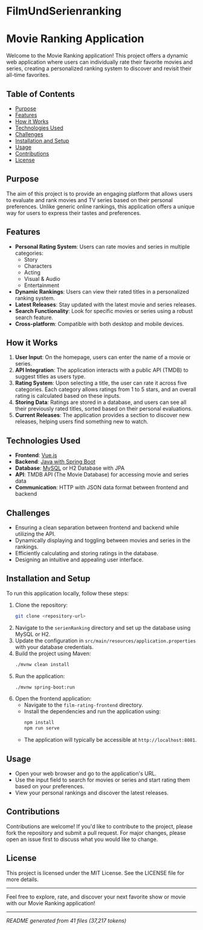 # FilmUndSerienranking
# Movie Ranking Application

Welcome to the Movie Ranking application! This project offers a dynamic web application where users can individually rate their favorite movies and series, creating a personalized ranking system to discover and revisit their all-time favorites.

## Table of Contents
- [Purpose](#purpose)
- [Features](#features)
- [How it Works](#how-it-works)
- [Technologies Used](#technologies-used)
- [Challenges](#challenges)
- [Installation and Setup](#installation-and-setup)
- [Usage](#usage)
- [Contributions](#contributions)
- [License](#license)

## Purpose
The aim of this project is to provide an engaging platform that allows users to evaluate and rank movies and TV series based on their personal preferences. Unlike generic online rankings, this application offers a unique way for users to express their tastes and preferences.

## Features
- **Personal Rating System**: Users can rate movies and series in multiple categories: 
  - Story
  - Characters
  - Acting
  - Visual & Audio
  - Entertainment  
- **Dynamic Rankings**: Users can view their rated titles in a personalized ranking system.
- **Latest Releases**: Stay updated with the latest movie and series releases.
- **Search Functionality**: Look for specific movies or series using a robust search feature.
- **Cross-platform**: Compatible with both desktop and mobile devices.

## How it Works
1. **User Input**: On the homepage, users can enter the name of a movie or series.
2. **API Integration**: The application interacts with a public API (TMDB) to suggest titles as users type.
3. **Rating System**: Upon selecting a title, the user can rate it across five categories. Each category allows ratings from 1 to 5 stars, and an overall rating is calculated based on these inputs.
4. **Storing Data**: Ratings are stored in a database, and users can see all their previously rated titles, sorted based on their personal evaluations.
5. **Current Releases**: The application provides a section to discover new releases, helping users find something new to watch.

## Technologies Used
- **Frontend**: [Vue.js](https://vuejs.org/)
- **Backend**: [Java with Spring Boot](https://spring.io/projects/spring-boot)
- **Database**: [MySQL](https://www.mysql.com/) or H2 Database with JPA
- **API**: TMDB API (The Movie Database) for accessing movie and series data
- **Communication**: HTTP with JSON data format between frontend and backend

## Challenges
- Ensuring a clean separation between frontend and backend while utilizing the API.
- Dynamically displaying and toggling between movies and series in the rankings.
- Efficiently calculating and storing ratings in the database.
- Designing an intuitive and appealing user interface.

## Installation and Setup
To run this application locally, follow these steps:

1. Clone the repository:
   ```bash
   git clone <repository-url>
   ```
2. Navigate to the `serienRanking` directory and set up the database using MySQL or H2.
3. Update the configuration in `src/main/resources/application.properties` with your database credentials.
4. Build the project using Maven:
   ```bash
   ./mvnw clean install
   ```
5. Run the application:
   ```bash
   ./mvnw spring-boot:run
   ```
6. Open the frontend application:
   - Navigate to the `film-rating-frontend` directory.
   - Install the dependencies and run the application using:
     ```bash
     npm install
     npm run serve
     ```
   - The application will typically be accessible at `http://localhost:8081`.

## Usage
- Open your web browser and go to the application's URL. 
- Use the input field to search for movies or series and start rating them based on your preferences.
- View your personal rankings and discover the latest releases.

## Contributions
Contributions are welcome! If you'd like to contribute to the project, please fork the repository and submit a pull request. For major changes, please open an issue first to discuss what you would like to change.

## License
This project is licensed under the MIT License. See the LICENSE file for more details.

---

Feel free to explore, rate, and discover your next favorite show or movie with our Movie Ranking application!

---
*README generated from 41 files (37,217 tokens)*